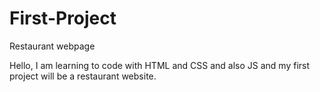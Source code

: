 # First-Project
Restaurant webpage
<p> Hello, I am learning to code with HTML and CSS and also JS and my first project will be a restaurant website. <p>
